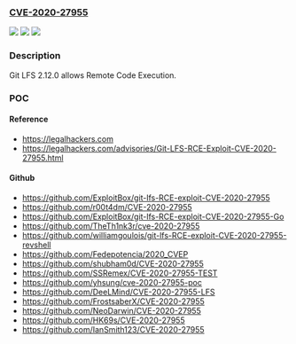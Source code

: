 ### [CVE-2020-27955](https://cve.mitre.org/cgi-bin/cvename.cgi?name=CVE-2020-27955)
![](https://img.shields.io/static/v1?label=Product&message=n%2Fa&color=blue)
![](https://img.shields.io/static/v1?label=Version&message=n%2Fa&color=blue)
![](https://img.shields.io/static/v1?label=Vulnerability&message=n%2Fa&color=brighgreen)

### Description

Git LFS 2.12.0 allows Remote Code Execution.

### POC

#### Reference
- https://legalhackers.com
- https://legalhackers.com/advisories/Git-LFS-RCE-Exploit-CVE-2020-27955.html

#### Github
- https://github.com/ExploitBox/git-lfs-RCE-exploit-CVE-2020-27955
- https://github.com/r00t4dm/CVE-2020-27955
- https://github.com/ExploitBox/git-lfs-RCE-exploit-CVE-2020-27955-Go
- https://github.com/TheTh1nk3r/cve-2020-27955
- https://github.com/williamgoulois/git-lfs-RCE-exploit-CVE-2020-27955-revshell
- https://github.com/Fedepotencia/2020_CVEP
- https://github.com/shubham0d/CVE-2020-27955
- https://github.com/SSRemex/CVE-2020-27955-TEST
- https://github.com/yhsung/cve-2020-27955-poc
- https://github.com/DeeLMind/CVE-2020-27955-LFS
- https://github.com/FrostsaberX/CVE-2020-27955
- https://github.com/NeoDarwin/CVE-2020-27955
- https://github.com/HK69s/CVE-2020-27955
- https://github.com/IanSmith123/CVE-2020-27955

